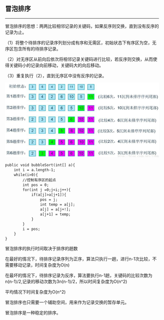 ## 冒泡排序

---

冒泡排序的思想：两两比较相邻记录的关键码，如果反序则交换，直到没有反序的记录为止。

（1）将整个待排序的记录序列划分成有序和无需区，初始状态下有序区为空，无序区包含所有的待排序记录。

（2）对无序区从前向后依次将相邻记录关键码进行比较，若反序则交换，从而使得关键码小的记录向前移动，关键码大的向后移动。

（3）重复执行（2），直到无序区中没有反序的记录。

![](/assets/冒泡排序.png)

```
public void bubbleSort(int[] a){
    int i = a.length-1;
    while(i>0){
        //控制有序区的起点
        int pos = 0;
        for(int j =0;j<i;j++){
            if(a[j]>a[j+1]){
                pos = j;
                int temp = a[j];
                a[j] = a[j+!];
                a[j+1] = temp;
            }
        }
        i = pos;
    }
}
```

冒泡排序的执行时间取决于排序的趟数

在最好的情况下，待排序记录序列为正序，算法只执行一趟，进行n-1次比较，不需要移动记录，时间复杂度为O\(n\)

在最坏的情况下，待排序记录为反序，算法要执行n-1趟，关键码的比较次数为n\(n-1\)/2,记录的移动次数为3n\(n-1\)/2，所以时间复杂度为O\(n^2\)

平均情况下时间复杂度为O\(n^2\)

冒泡排序也只需要一个辅助空间，用来作为记录交换的暂存单元。

冒泡排序是一种稳定的排序。

